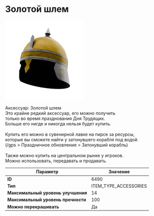 # Золотой шлем

![Item Image](../img/6490.webp?raw=true)

Аксессуар: Золотой шлем<br>Это крайне редкий аксессуар, его можно получить<br>только во время празднования Дня Трудящих.<br>Больше его нигде и никогда нельзя будет купить.<br><br>Купить его можно в сувенирной лавке на пирсе за ресурсы,<br>которые вы сможете найти у затонувшего корабля под водой.<br>(/gps > Праздничное обновление > Затонувший корабль)<br><br>Также можно купить на центральном рынке у игроков.<br>Можно использовать, передавать и продавать.


| Параметр | Значение |
|----------|----------|
| **ID** | 6490 |
| **Тип** | ITEM_TYPE_ACCESSORIES |
| **Максимальный уровень улучшения** | 14 |
| **Максимальный уровень прочности** | 100 |
| **Можно перекрашивать** | Да |

